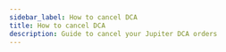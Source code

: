```yaml
---
sidebar_label: How to cancel DCA
title: How to cancel DCA
description: Guide to cancel your Jupiter DCA orders
---
```


<head>
    <title>DCA Guide: Cancel Orders</title>
    <meta name="twitter:card" content="summary" />
</head>

